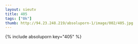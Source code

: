 ```yaml
--- 
layout: sieutv
title: 405
tags: ["0k"]
thumb: http://94.23.248.219/absoluporn-1/image/002/405.jpg
---
```

{% include absoluporn key="405" %} 
